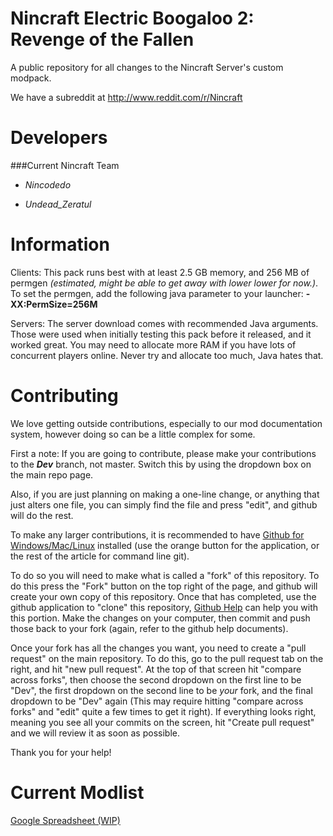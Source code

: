 Nincraft Electric Boogaloo 2: Revenge of the Fallen
===========================================

A public repository for all changes to the Nincraft Server's custom modpack.

We have a subreddit at http://www.reddit.com/r/Nincraft

Developers
===============

###Current Nincraft Team
- _Nincodedo_

- _Undead\_Zeratul_

Information
===============
Clients: This pack runs best with at least 2.5 GB memory, and 256 MB of permgen _(estimated, might be able to get away with lower lower for now.)_. To set the permgen, add the following java parameter to your launcher: __-XX:PermSize=256M__

Servers: The server download comes with recommended Java arguments. Those were used when initially testing this pack before it released, and it worked great. You may need to allocate more RAM if you have lots of concurrent players online. Never try and allocate too much, Java hates that.

Contributing
===
We love getting outside contributions, especially to our mod documentation system, however doing so can be a little complex for some.

First a note: If you are going to contribute, please make your contributions to the ___Dev___ branch, not master. Switch this by using the dropdown box on the main repo page.

Also, if you are just planning on making a one-line change, or anything that just alters one file, you can simply find the file and press "edit", and github will do the rest.

To make any larger contributions, it is recommended to have [Github for Windows/Mac/Linux](https://help.github.com/articles/set-up-git) installed (use the orange button for the application, or the rest of the article for command line git).

To do so you will need to make what is called a "fork" of this repository. To do this press the "Fork" button on the top right of the page, and github will create your own copy of this repository. Once that has completed, use the github application to "clone" this repository, [Github Help](http://help.github.com) can help you with this portion. Make the changes on your computer, then commit and push those back to your fork (again, refer to the github help documents).

Once your fork has all the changes you want, you need to create a "pull request" on the main repository. To do this, go to the pull request tab on the right, and hit "new pull request". At the top of that screen hit "compare across forks", then choose the second dropdown on the first line to be "Dev", the first dropdown on the second line to be _your_ fork, and the final dropdown to be "Dev" again (This may require hitting "compare across forks" and "edit" quite a few times to get it right). If everything looks right, meaning you see all your commits on the screen, hit "Create pull request" and we will review it as soon as possible. 

Thank you for your help!

Current Modlist
===============
[Google Spreadsheet (WIP)](https://docs.google.com/spreadsheets/d/1WC-u9wV_4V6Vlg3vwmhvKlfnVwQc_y4PsZnEsv5Mia8/edit?usp=sharing)
